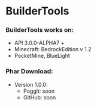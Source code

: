 # BuilderTools

### BuilderTools works on:
- API 3.0.0-ALPHA7 +
- Minecraft: BedrockEdition v 1.2
- PocketMine, BlueLight

### Phar Download:

- Version 1.0.0:
    - Poggit: soon
    - GitHub: soon